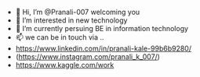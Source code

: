 - 👋 Hi, I’m @Pranali-007 welcoming you
- 👀 I’m interested in new technology
- 🌱 I’m currently persuing BE in information technology
- 📫 we can be in touch via ..
- https://www.linkedin.com/in/pranali-kale-99b6b9280/
- (https://www.instagram.com/pranali_k_007/)
- https://www.kaggle.com/work
